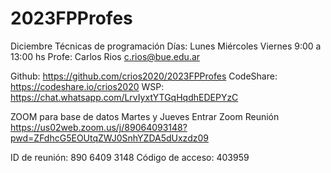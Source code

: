 # 2023FPProfes

Diciembre   Técnicas de programación
Días:   Lunes   Miércoles   Viernes     9:00 a 13:00 hs
Profe: Carlos Rios          c.rios@bue.edu.ar

Github:     https://github.com/crios2020/2023FPProfes
CodeShare:  https://codeshare.io/crios2020
WSP:        https://chat.whatsapp.com/LrvIyxtYTGqHqdhEDEPYzC



ZOOM para base de datos Martes y Jueves
Entrar Zoom Reunión
https://us02web.zoom.us/j/89064093148?pwd=ZFdhcG5EOUtqZWJ0SnhYZDA5dUxzdz09

ID de reunión: 890 6409 3148
Código de acceso: 403959

